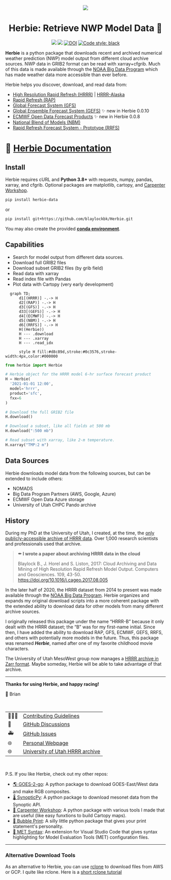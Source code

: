 <div
  align="center"
>

![](https://github.com/blaylockbk/Herbie/blob/master/docs/_static/HerbieLogo2_tan_transparent.png?raw=true)

# Herbie: Retrieve NWP Model Data 🏁

<!-- Badges -->
[![](https://img.shields.io/pypi/v/herbie-data)](https://pypi.python.org/pypi/herbie-data/)
![](https://img.shields.io/github/license/blaylockbk/Herbie)
[![DOI](https://zenodo.org/badge/275214142.svg)](https://zenodo.org/badge/latestdoi/275214142)
[![Code style: black](https://img.shields.io/badge/code%20style-black-000000.svg)](https://github.com/psf/black)

<!-- (Badges) -->

</div>

**Herbie** is a python package that downloads recent and archived numerical weather prediction (NWP) model output from different cloud archive sources. NWP data in GRIB2 format can be read with xarray+cfgrib. Much of this data is made available through the [NOAA Big Data Program](https://www.noaa.gov/information-technology/big-data) which has made weather data more accessible than ever before.

Herbie helps you discover, download, and read data from:
- [High Resolution Rapid Refresh (HRRR)](https://blaylockbk.github.io/Herbie/_build/html/user_guide/notebooks/data_hrrr.html) | [HRRR-Alaska](https://blaylockbk.github.io/Herbie/_build/html/user_guide/notebooks/data_hrrrak.html)
- [Rapid Refresh (RAP)](https://blaylockbk.github.io/Herbie/_build/html/user_guide/notebooks/data_rap.html)
- [Global Forecast System (GFS)](https://blaylockbk.github.io/Herbie/_build/html/user_guide/notebooks/data_gfs.html)
- [Global Ensemble Forecast System (GEFS)](https://blaylockbk.github.io/Herbie/_build/html/user_guide/notebooks/data_gefs.html) ✨ new in Herbie 0.0.10
- [ECMWF Open Data Forecast Products](https://blaylockbk.github.io/Herbie/_build/html/user_guide/notebooks/data_ecmwf.html) ✨ new in Herbie 0.0.8
- [National Blend of Models (NBM)](https://blaylockbk.github.io/Herbie/_build/html/user_guide/notebooks/data_nbm.html)
- [Rapid Refresh Forecast System - Prototype (RRFS)](https://blaylockbk.github.io/Herbie/_build/html/user_guide/notebooks/data_rrfs.html)

# 📓 [Herbie Documentation](https://blaylockbk.github.io/Herbie/_build/html/)

## Install

Herbie requires cURL and **Python 3.8+** with requests, numpy, pandas, xarray, and cfgrib. Optional packages are matplotlib, cartopy, and [Carpenter Workshop](https://github.com/blaylockbk/Carpenter_Workshop).

```bash
pip install herbie-data
```
or
```bash
pip install git+https://github.com/blaylockbk/Herbie.git
```

You may also create the provided **[conda environment](https://github.com/blaylockbk/Herbie/blob/master/environment.yml)**.

## Capabilities

- Search for model output from different data sources.
- Download full GRIB2 files
- Download subset GRIB2 files (by grib field)
- Read data with xarray
- Read index file with Pandas
- Plot data with Cartopy (very early development)


```mermaid
  graph TD;
      d1[(HRRR)] -.-> H
      d2[(RAP)] -.-> H
      d3[(GFS)] -.-> H
      d33[(GEFS)] -.-> H
      d4[(ECMWF)] -.-> H
      d5[(NBM)] -.-> H
      d6[(RRFS)] -.-> H
      H((Herbie))
      H --- .download
      H --- .xarray
      H --- .read_idx

      style H fill:#d8c89d,stroke:#0c3576,stroke-width:4px,color:#000000
```

```python
from herbie import Herbie

# Herbie object for the HRRR model 6-hr surface forecast product
H = Herbie(
  '2021-01-01 12:00',
  model='hrrr',
  product='sfc',
  fxx=6
)

# Download the full GRIB2 file
H.download()

# Download a subset, like all fields at 500 mb
H.download(":500 mb")

# Read subset with xarray, like 2-m temperature.
H.xarray("TMP:2 m")
```

## Data Sources

Herbie downloads model data from the following sources, but can be extended to include others:

- NOMADS
- Big Data Program Partners (AWS, Google, Azure)
- ECMWF Open Data Azure storage
- University of Utah CHPC Pando archive

## History

During my PhD at the University of Utah, I created, at the time, the [only publicly-accessible archive of HRRR data](http://hrrr.chpc.utah.edu/). Over 1,000 research scientists and professionals used that archive. 

> **✒  I wrote a paper about archiving HRRR data in the cloud**
>
> Blaylock B., J. Horel and S. Liston, 2017: Cloud Archiving and Data Mining of High Resolution Rapid Refresh Model Output. Computers and Geosciences. 109, 43-50. https://doi.org/10.1016/j.cageo.2017.08.005

In the later half of 2020, the HRRR dataset from 2014 to present was made available through the [NOAA Big Data Program](https://www.noaa.gov/information-technology/big-data). Herbie organizes and expands my original download scripts into a more coherent package with the extended ability to download data for other models from many different archive sources.

I originally released this package under the name “HRRR-B” because it only dealt with the HRRR dataset; the “B” was for my first-name initial. Since then, I have added the ability to download RAP, GFS, ECMWF, GEFS, RRFS, and others with potentially more models in the future. Thus, this package was renamed ***Herbie***, named after one of my favorite childhood movie characters. 

The University of Utah MesoWest group now manages a [HRRR archive in Zarr format](http://hrrr.chpc.utah.edu/). Maybe someday, Herbie will be able to take advantage of that archive.

---

**Thanks for using Herbie, and happy racing!**

🏁 Brian

<br>

|||
|----|---|
| 👨🏻‍💻 | [Contributing Guidelines](https://blaylockbk.github.io/Herbie/_build/html/user_guide/contribute.html)  
| 💬 | [GitHub Discussions](https://github.com/blaylockbk/Herbie/discussions)  
| 🚑 | [GitHub Issues](https://github.com/blaylockbk/Herbie/issues)  
| 🌐 | [Personal Webpage](http://home.chpc.utah.edu/~u0553130/Brian_Blaylock/home.html)  
| 🌐 | [University of Utah HRRR archive](http://hrrr.chpc.utah.edu/) 


<br>

P.S. If you like Herbie, check out my other repos:
- [🌎 GOES-2-go](https://github.com/blaylockbk/goes2go): A python package to download GOES-East/West data and make RGB composites.
- [🌡 SynopticPy](https://github.com/blaylockbk/SynopticPy): A python package to download mesonet data from the Synoptic API.
- [🔨 Carpenter Workshop](https://github.com/blaylockbk/Carpenter_Workshop): A python package with various tools I made that are useful (like easy funxtions to build Cartopy maps).
- [💬 Bubble Print](https://github.com/blaylockbk/BubblePrint): A silly little python package that gives your print statement's personality.
- [📜 MET Syntax](https://github.com/blaylockbk/vscode-met-syntax): An extension for Visual Studio Code that gives syntax highlighting for Model Evaluation Tools (MET) configuration files.

---

### Alternative Download Tools

As an alternative to Herbie, you can use [rclone](https://rclone.org/) to download files from AWS or GCP. I quite like rclone. Here is a [short rclone tutorial](https://github.com/blaylockbk/pyBKB_v3/blob/master/rclone_howto.md)

